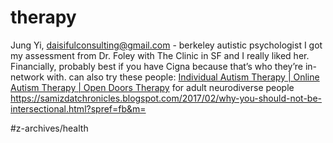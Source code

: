 # therapy
Jung Yi, daisifulconsulting@gmail.com - berkeley autistic psychologist
I got my assessment from Dr. Foley with The Clinic in SF and I really liked her. Financially, probably best if you have Cigna because that’s who they’re in-network with.
can also try these people: [Individual Autism Therapy | Online Autism Therapy | Open Doors Therapy](https://opendoorstherapy.com/individual-counseling/) for adult neurodiverse people
https://samizdatchronicles.blogspot.com/2017/02/why-you-should-not-be-intersectional.html?spref=fb&m=

#z-archives/health